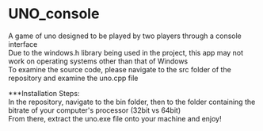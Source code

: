 # UNO_console
A game of uno designed to be played by two players through a console interface  
Due to the windows.h library being used in the project, this app may not work on operating systems other than that of Windows  
To examine the source code, please navigate to the src folder of the repository and examine the uno.cpp file  

***Installation Steps:  
In the repository, navigate to the bin folder, then to the folder containing the bitrate of your computer's processor (32bit vs 64bit)  
From there, extract the uno.exe file onto your machine and enjoy!
